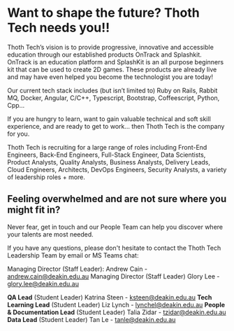 # Want to shape the future? Thoth Tech needs you!!

Thoth Tech’s vision is to provide progressive, innovative and accessible education through our established products OnTrack and Splashkit. OnTrack is an education platform and SplashKit is an all purpose beginners kit that can be used to create 2D games. These products are already live and may have even helped you become the technologist you are today!

Our current tech stack includes (but isn’t limited to)  Ruby on Rails, Rabbit MQ, Docker, Angular, C/C++, Typescript, Bootstrap, Coffeescript, Python, Cpp…

If you are hungry to learn, want to gain valuable technical and soft skill experience, and are ready to get to work… then Thoth Tech is the company for you.

Thoth Tech is recruiting for a large range of roles including Front-End Engineers, Back-End Engineers, Full-Stack Engineer, Data Scientists, Product Analysts, Quality Analysts, Business Analysts, Delivery Leads, Cloud Engineers, Architects, DevOps Engineers, Security Analysts, a variety of leadership roles + more.

## Feeling overwhelmed and are not sure where you might fit in? 

Never fear, get in touch and our People Team can help you discover where your talents are most needed.

If you have any questions, please don't hesitate to contact the Thoth Tech Leadership Team by email or MS Teams chat:

Managing Director (Staff Leader): Andrew Cain - andrew.cain@deakin.edu.au
Managing Director (Staff Leader) Glory Lee - glory.lee@deakin.edu.au

**QA Lead** (Student Leader) Katrina Steen - ksteen@deakin.edu.au
**Tech Learning Lead** (Student Leader) Liz Lynch - lynchel@deakin.edu.au
**People & Documentation Lead** (Student Leader) Talia Zidar - tzidar@deakin.edu.au
**Data Lead** (Student Leader) Tan Le - tanle@deakin.edu.au
